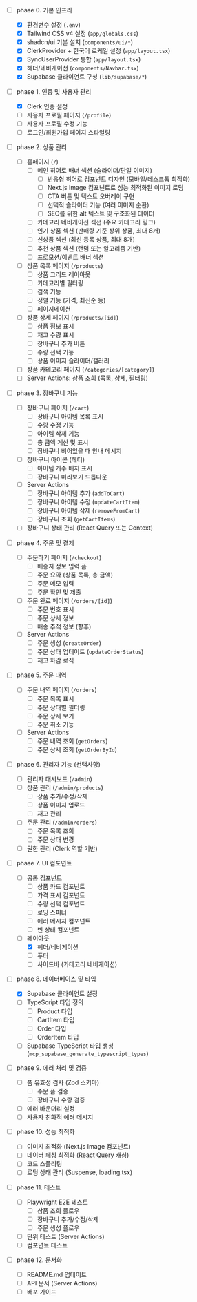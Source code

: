 - [ ] phase 0. 기본 인프라

  - [x] 환경변수 설정 (`.env`)
  - [x] Tailwind CSS v4 설정 (`app/globals.css`)
  - [x] shadcn/ui 기본 설치 (`components/ui/*`)
  - [x] ClerkProvider + 한국어 로케일 설정 (`app/layout.tsx`)
  - [x] SyncUserProvider 통합 (`app/layout.tsx`)
  - [x] 헤더/네비게이션 (`components/Navbar.tsx`)
  - [x] Supabase 클라이언트 구성 (`lib/supabase/*`)

- [ ] phase 1. 인증 및 사용자 관리

  - [x] Clerk 인증 설정
  - [ ] 사용자 프로필 페이지 (`/profile`)
  - [ ] 사용자 프로필 수정 기능
  - [ ] 로그인/회원가입 페이지 스타일링

- [ ] phase 2. 상품 관리

  - [ ] 홈페이지 (`/`)
    - [ ] 메인 히어로 배너 섹션 (슬라이더/단일 이미지)
      - [ ] 반응형 히어로 컴포넌트 디자인 (모바일/데스크톱 최적화)
      - [ ] Next.js Image 컴포넌트로 성능 최적화된 이미지 로딩
      - [ ] CTA 버튼 및 텍스트 오버레이 구현
      - [ ] 선택적 슬라이더 기능 (여러 이미지 순환)
      - [ ] SEO를 위한 alt 텍스트 및 구조화된 데이터
    - [ ] 카테고리 네비게이션 섹션 (주요 카테고리 링크)
    - [ ] 인기 상품 섹션 (판매량 기준 상위 상품, 최대 8개)
    - [ ] 신상품 섹션 (최신 등록 상품, 최대 8개)
    - [ ] 추천 상품 섹션 (랜덤 또는 알고리즘 기반)
    - [ ] 프로모션/이벤트 배너 섹션
  - [ ] 상품 목록 페이지 (`/products`)
    - [ ] 상품 그리드 레이아웃
    - [ ] 카테고리별 필터링
    - [ ] 검색 기능
    - [ ] 정렬 기능 (가격, 최신순 등)
    - [ ] 페이지네이션
  - [ ] 상품 상세 페이지 (`/products/[id]`)
    - [ ] 상품 정보 표시
    - [ ] 재고 수량 표시
    - [ ] 장바구니 추가 버튼
    - [ ] 수량 선택 기능
    - [ ] 상품 이미지 슬라이더/갤러리
  - [ ] 상품 카테고리 페이지 (`/categories/[category]`)
  - [ ] Server Actions: 상품 조회 (목록, 상세, 필터링)

- [ ] phase 3. 장바구니 기능

  - [ ] 장바구니 페이지 (`/cart`)
    - [ ] 장바구니 아이템 목록 표시
    - [ ] 수량 수정 기능
    - [ ] 아이템 삭제 기능
    - [ ] 총 금액 계산 및 표시
    - [ ] 장바구니 비어있을 때 안내 메시지
  - [ ] 장바구니 아이콘 (헤더)
    - [ ] 아이템 개수 배지 표시
    - [ ] 장바구니 미리보기 드롭다운
  - [ ] Server Actions
    - [ ] 장바구니 아이템 추가 (`addToCart`)
    - [ ] 장바구니 아이템 수정 (`updateCartItem`)
    - [ ] 장바구니 아이템 삭제 (`removeFromCart`)
    - [ ] 장바구니 조회 (`getCartItems`)
  - [ ] 장바구니 상태 관리 (React Query 또는 Context)

- [ ] phase 4. 주문 및 결제

  - [ ] 주문하기 페이지 (`/checkout`)
    - [ ] 배송지 정보 입력 폼
    - [ ] 주문 요약 (상품 목록, 총 금액)
    - [ ] 주문 메모 입력
    - [ ] 주문 확인 및 제출
  - [ ] 주문 완료 페이지 (`/orders/[id]`)
    - [ ] 주문 번호 표시
    - [ ] 주문 상세 정보
    - [ ] 배송 추적 정보 (향후)
  - [ ] Server Actions
    - [ ] 주문 생성 (`createOrder`)
    - [ ] 주문 상태 업데이트 (`updateOrderStatus`)
    - [ ] 재고 차감 로직

- [ ] phase 5. 주문 내역

  - [ ] 주문 내역 페이지 (`/orders`)
    - [ ] 주문 목록 표시
    - [ ] 주문 상태별 필터링
    - [ ] 주문 상세 보기
    - [ ] 주문 취소 기능
  - [ ] Server Actions
    - [ ] 주문 내역 조회 (`getOrders`)
    - [ ] 주문 상세 조회 (`getOrderById`)

- [ ] phase 6. 관리자 기능 (선택사항)

  - [ ] 관리자 대시보드 (`/admin`)
  - [ ] 상품 관리 (`/admin/products`)
    - [ ] 상품 추가/수정/삭제
    - [ ] 상품 이미지 업로드
    - [ ] 재고 관리
  - [ ] 주문 관리 (`/admin/orders`)
    - [ ] 주문 목록 조회
    - [ ] 주문 상태 변경
  - [ ] 권한 관리 (Clerk 역할 기반)

- [ ] phase 7. UI 컴포넌트

  - [ ] 공통 컴포넌트
    - [ ] 상품 카드 컴포넌트
    - [ ] 가격 표시 컴포넌트
    - [ ] 수량 선택 컴포넌트
    - [ ] 로딩 스피너
    - [ ] 에러 메시지 컴포넌트
    - [ ] 빈 상태 컴포넌트
  - [ ] 레이아웃
    - [x] 헤더/네비게이션
    - [ ] 푸터
    - [ ] 사이드바 (카테고리 네비게이션)

- [ ] phase 8. 데이터베이스 및 타입

  - [x] Supabase 클라이언트 설정
  - [ ] TypeScript 타입 정의
    - [ ] Product 타입
    - [ ] CartItem 타입
    - [ ] Order 타입
    - [ ] OrderItem 타입
  - [ ] Supabase TypeScript 타입 생성 (`mcp_supabase_generate_typescript_types`)

- [ ] phase 9. 에러 처리 및 검증

  - [ ] 폼 유효성 검사 (Zod 스키마)
    - [ ] 주문 폼 검증
    - [ ] 장바구니 수량 검증
  - [ ] 에러 바운더리 설정
  - [ ] 사용자 친화적 에러 메시지

- [ ] phase 10. 성능 최적화

  - [ ] 이미지 최적화 (Next.js Image 컴포넌트)
  - [ ] 데이터 페칭 최적화 (React Query 캐싱)
  - [ ] 코드 스플리팅
  - [ ] 로딩 상태 관리 (Suspense, loading.tsx)

- [ ] phase 11. 테스트

  - [ ] Playwright E2E 테스트
    - [ ] 상품 조회 플로우
    - [ ] 장바구니 추가/수정/삭제
    - [ ] 주문 생성 플로우
  - [ ] 단위 테스트 (Server Actions)
  - [ ] 컴포넌트 테스트

- [ ] phase 12. 문서화
  - [ ] README.md 업데이트
  - [ ] API 문서 (Server Actions)
  - [ ] 배포 가이드
